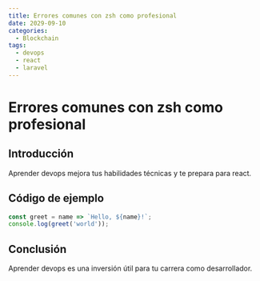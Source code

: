 ```yaml
---
title: Errores comunes con zsh como profesional
date: 2029-09-10
categories:
  - Blockchain
tags:
  - devops
  - react
  - laravel
---
```


# Errores comunes con zsh como profesional

## Introducción

Aprender devops mejora tus habilidades técnicas y te prepara para react.

## Código de ejemplo

```javascript
const greet = name => `Hello, ${name}!`;
console.log(greet('world'));
```

## Conclusión

Aprender devops es una inversión útil para tu carrera como desarrollador.